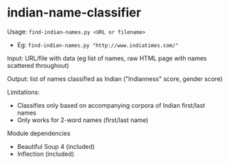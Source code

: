 # indian-name-classifier

Usage: `find-indian-names.py <URL or filename>`
- Eg: `find-indian-names.py "http://www.indiatimes.com/"`

Input: URL/file with data (eg list of names, raw HTML page with names scattered throughout)

Output: list of names classified as Indian ("Indianness" score, gender score)

Limitations:
- Classifies only based on accompanying corpora of Indian first/last names
- Only works for 2-word names (first/last name)

Module dependencies
- Beautiful Soup 4 (included)
- Inflection (included)

